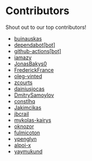 # Contributors

Shout out to our top contributors!

- [buinauskas](https://api.github.com/users/buinauskas)
- [dependabot[bot]](https://api.github.com/users/dependabot%5Bbot%5D)
- [github-actions[bot]](https://api.github.com/users/github-actions%5Bbot%5D)
- [iamazy](https://api.github.com/users/iamazy)
- [JonasBakys0](https://api.github.com/users/JonasBakys0)
- [FrederickFrance](https://api.github.com/users/FrederickFrance)
- [oleg-vinted](https://api.github.com/users/oleg-vinted)
- [zcourts](https://api.github.com/users/zcourts)
- [dainiusjocas](https://api.github.com/users/dainiusjocas)
- [DmitrySamoylov](https://api.github.com/users/DmitrySamoylov)
- [constlhq](https://api.github.com/users/constlhq)
- [Jakimcikas](https://api.github.com/users/Jakimcikas)
- [jbcrail](https://api.github.com/users/jbcrail)
- [mykolas-kairys](https://api.github.com/users/mykolas-kairys)
- [oknozor](https://api.github.com/users/oknozor)
- [fulmicoton](https://api.github.com/users/fulmicoton)
- [ypenglyn](https://api.github.com/users/ypenglyn)
- [alpoi-x](https://api.github.com/users/alpoi-x)
- [yaymukund](https://api.github.com/users/yaymukund)
